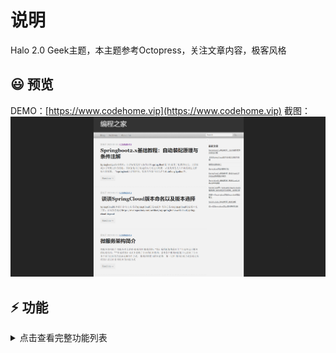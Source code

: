 # 说明

Halo 2.0 Geek主题，本主题参考Octopress，关注文章内容，极客风格

## 😃 预览
DEMO：[https://www.codehome.vip](https://www.codehome.vip)
截图：
![](./screenshot.png)
## ⚡ 功能
<details>
<summary>点击查看完整功能列表</summary>

- [x] halo2.x模板适配
- [x] 社交媒体
- [x] 标签、分类云
- [x] 搜索组件适配
- [x] 评论组件适配
- [x] Rss默认显示
- [x] 代码高亮
- [x] 移动客户端适配
### 本地安装
1. 点击链接[下载](https://github.com/mytianya/halo-theme-geek/releases)
2. 进入 Halo 后台 -> 外观 -> 主题
3. 点击右上角 “切换主题”， 在弹出的窗口中选择 “安装主题”
4. 选择下载好的主题包（zip）
5. 安装完成后的主题将会出现在 “未安装” 内，点击启用主题
